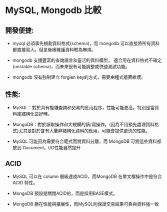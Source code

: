 # MySQL, Mongodb 比較

## 開發便捷:

+ mysql 必須事先規劃資料格式(schema)，而 mongodb 可以直接將所有資料都直接寫入。但是後續維護資料較為麻煩。

+ mongodb 支援豐富的查詢語言和靈活的資料模型， 適合用在資料格式不確定 (unstable schema)，而未來很有可能調整或快速測試功能。

+ mongodb 沒有強制建立 forgien key的方式，需要由程式層面維護。

## 性能:

+ MySQL：對於具有複雜查詢和交易的應用程序，性能可能更高，特別是當資料庫結構化良好時。

+ MongoDB：對於讀取操作和大規模的讀/寫操作，(因為不用預先處理資料格式)尤其是對於含有大量非結構化資料的應用，可能會提供更快的性能。

+ MySQL 可能因為需要符合範式而將資料分離，而 MongoDB 可將這些資料都放到 Document，I/O性能自然提升

## ACID

+ MySQL 可以在 column 層級達成ACID，而MongoDB 在單文檔操作中是符合 ACID 特性。

+ MongoDB 預設是關閉ACID的，而是採用BASE模式。

+ MongoDB 勝在性能與擴展性，而MySQL則保證交易結果可靠與資料強一致



